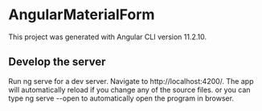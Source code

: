 # AngularMaterialForm

This project was generated with Angular CLI version 11.2.10.

<h2>Develop the server</h2>

Run ng serve for a dev server. Navigate to http://localhost:4200/. The app will automatically reload if you change any of the source files. or you can type ng serve --open to automatically open the program in browser.
